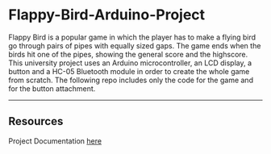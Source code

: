 # Flappy-Bird-Arduino-Project

Flappy Bird is a popular game in which the player has to make a flying bird go through pairs of pipes with equally sized gaps. The game ends when the birds hit one of the pipes, showing the general score and the highscore.
This university project uses an Arduino microcontroller, an LCD display, a button and a HC-05 Bluetooth module in order to create the whole game from scratch. The following repo includes only the code for the game and for the button attachment.

---

## Resources
Project Documentation [here](https://ocw.cs.pub.ro/courses/pm/prj2024/ccontasel/maria.chirnogeanu)

